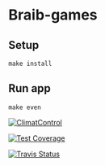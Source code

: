 # Braib-games

## Setup  
`make install`

## Run app  
`make even`

[![ClimatControl](https://api.codeclimate.com/v1/badges/067a05598715cf095230/maintainability)](https://codeclimate.com/github/Yorickov/project-lvl1-s160/maintainability)

[![Test Coverage](https://api.codeclimate.com/v1/badges/067a05598715cf095230/test_coverage)](https://codeclimate.com/github/Yorickov/project-lvl1-s160/test_coverage)

[![Travis Status](https://travis-ci.org/Yorickov/project-lvl1-s160.svg?branch=master)](https://travis-ci.org/Yorickov/project-lvl1-s160)

